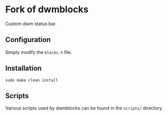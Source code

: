 # Fork of dwmblocks

Custom dwm status bar.

## Configuration

Simply modify the `blocks.h` file. 

## Installation

```
sudo make clean install
```

## Scripts 

Various scripts used by dwmblocks can be found in the `scripts/` directory.
